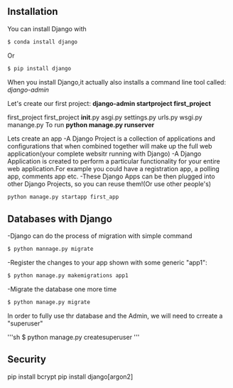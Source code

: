 
## Installation

You can install Django with

```sh
$ conda install django
```

Or

```sh
$ pip install django
```

When you install Django,it actually also installs a command line tool called:
*django-admin*

Let's create our first project:
**django-admin startproject first_project**

first_project
    first_project
        __init__.py
        asgi.py
        settings.py
        urls.py
        wsgi.py
    manange.py
To run 
**python manage.py runserver**

Lets create an app
-A Django Project is a collection of applications and configurations that when combined       together will make up the full web application(your complete websitr running with Django)
-A Django Application is created to perform a particular functionality for your entire web application.For example you could have a registration app, a polling app, comments app etc.
-These Django Apps can be then plugged into other Django Projects, so you can reuse them!(Or use other people's)

```sh
python manage.py startapp first_app
```

## Databases with Django

-Django can do the process of migration with simple command
```sh
$ python mannage.py migrate
```

-Register the changes to your app shown with some generic "app1":
```sh
$ python manage.py makemigrations app1
```

-Migrate the database one more time
```sh
$ python manage.py migrate
```

In order to fully use thr database and the Admin, we will need to crreate a "superuser"

'''sh
$ python manage.py createsuperuser
'''

## Security

pip install bcrypt
pip install django[argon2]